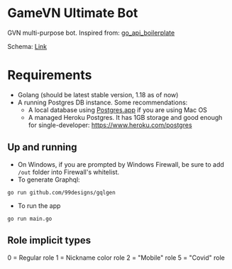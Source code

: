 # GameVN Ultimate Bot

GVN multi-purpose bot. Inspired from: [go_api_boilerplate](https://github.com/yhagio/go_api_boilerplate)

Schema: [Link](https://drawsql.app/teams/clip-sub/diagrams/gvn-ultimate-bot)

# Requirements

- Golang (should be latest stable version, 1.18 as of now)
- A running Postgres DB instance. Some recommendations:
  - A local database using [Postgres.app](https://postgresapp.com/) if you are using Mac OS
  - A managed Heroku Postgres. It has 1GB storage and good enough for single-developer: https://www.heroku.com/postgres

## Up and running

- On Windows, if you are prompted by Windows Firewall, be sure to add `/out` folder into Firewall's whitelist.
- To generate Graphql:

```
go run github.com/99designs/gqlgen
```

- To run the app

```
go run main.go
```

## Role implicit types

0 = Regular role
1 = Nickname color role
2 = "Mobile" role
5 = "Covid" role
